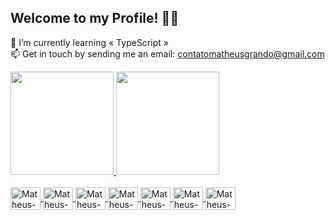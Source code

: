 ## Welcome to my Profile! ✌🏻

🌱 I’m currently learning « TypeScript » <br>
📫 Get in touch by sending me an email: contatomatheusgrando@gmail.com

<div>
  <a href="https://github.com/matheusgrando">
  <img height="165em" src="https://github-readme-stats.vercel.app/api?username=matheusgrando&show_icons=true&theme=dracula&title_color=ccccff&text_color=ed7267&icon_color=55e8ff&border_color=f5f8fd"/>
  <img height="165em" src="https://github-readme-stats.vercel.app/api/top-langs/?username=matheusgrando&langs_count=6&layout=compact&theme=dracula&title_color=ccccff&border_color=f5f8fd"/>
</div>

<div style="display: inline_block"><br>
  <img align="center" alt="Matheus-HTML5" height="36" width="48" src="https://cdn.jsdelivr.net/gh/devicons/devicon/icons/html5/html5-original.svg">
  <img align="center" alt="Matheus-CSS3" height="36" width="48" src="https://cdn.jsdelivr.net/gh/devicons/devicon/icons/css3/css3-original.svg">
  <img align="center" alt="Matheus-JavaScript" height="36" width="48" src="https://cdn.jsdelivr.net/gh/devicons/devicon/icons/javascript/javascript-original.svg">
  <img align="center" alt="Matheus-TypeScript" height="36" width="48" src="https://cdn.jsdelivr.net/gh/devicons/devicon/icons/typescript/typescript-original.svg">
  <img align="center" alt="Matheus-React" height="36" width="48" src="https://cdn.jsdelivr.net/gh/devicons/devicon/icons/react/react-original.svg">
  <img align="center" alt="Matheus-Python" height="36" width="48" src="https://cdn.jsdelivr.net/gh/devicons/devicon/icons/python/python-original.svg">
  <img align="center" alt="Matheus-Java" height="36" width="48" src="https://cdn.jsdelivr.net/gh/devicons/devicon/icons/java/java-original.svg">
</div>
